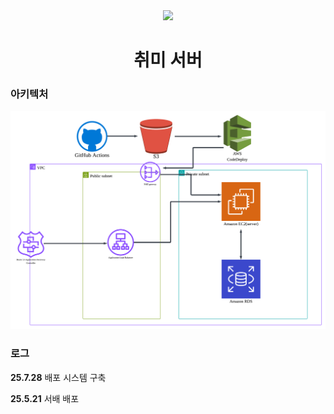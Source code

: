<div align=center>
  <img src="https://avatars.githubusercontent.com/u/73334068?v=4">
  <h1>취미 서버</h1>
</div>

### 아키텍처

![img](https://raw.githubusercontent.com/Komponent1/server/refs/heads/master/etc/Blank%20diagram.png)

### 로그

**25.7.28** 배포 시스템 구축

**25.5.21** 서배 배포
